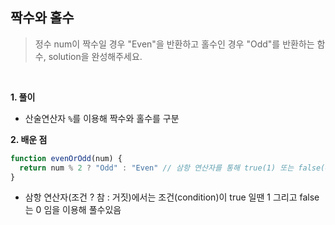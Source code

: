 ## 짝수와 홀수

> 정수 num이 짝수일 경우 "Even"을 반환하고 홀수인 경우 "Odd"를 반환하는 함수, solution을 완성해주세요.

<br>

**1. 풀이**

- 산술연산자 `%`를 이용해 짝수와 홀수를 구분

**2. 배운 점**
```javascript
function evenOrOdd(num) {
  return num % 2 ? "Odd" : "Even" // 삼항 연산자를 통해 true(1) 또는 false(0)를 반환
}
```
- 삼항 연산자(조건 ? 참 : 거짓)에서는 조건(condition)이 true 일땐 1 그리고 false는 0 임을 이용해 풀수있음